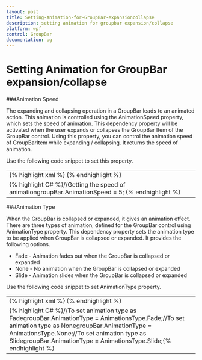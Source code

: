 ```yaml
---
layout: post
title: Setting-Animation-for-GroupBar-expansioncollapse
description: setting animation for groupbar expansion/collapse
platform: wpf
control: GroupBar
documentation: ug
---
```


# Setting Animation for GroupBar expansion/collapse

###Animation Speed

The expanding and collapsing operation in a GroupBar leads to an animated action. This animation is controlled using the AnimationSpeed property, which sets the speed of animation. This dependency property will be activated when the user expands or collapses the GroupBar Item of the GroupBar control. Using this property, you can control the animation speed of GroupBarItem while expanding / collapsing. It returns the speed of animation.

Use the following code snippet to set this property.



<table>
<tr>
<td>
{% highlight xml %}<!-- Adding GroupBar that have animation speed --><syncfusion:GroupBar Height="300" Width="230" Name="groupBar" AnimationSpeed="5" AnimationType="Fade">  <!-- Adding GroupBarItem -->  <syncfusion:GroupBarItem Name="groupBarItem1" HeaderImageSource="Label.gif" Header="General">    <!-- Adding content for GroupBar item using GroupView -->    <syncfusion:GroupView Name="groupView" IsListViewMode="True">      <syncfusion:GroupViewItem Text="List View"/>      <syncfusion:GroupViewItem Text="Show ContextMenu"/>      <syncfusion:GroupViewItem Text="Show ToolTip"/>    </syncfusion:GroupView>  </syncfusion:GroupBarItem>  <!-- Adding GroupBarItem -->  <syncfusion:GroupBarItem HeaderImageSource="Tasks.png" Name="groupBarItem2" Header="Visual Mode">    <!-- Adding content for GroupBar item using GroupView -->    <syncfusion:GroupView>      <syncfusion:GroupViewItem Text="Default"/>      <syncfusion:GroupViewItem Text="Multiple Expansion"/>      <syncfusion:GroupViewItem Text="StackMode"/>    </syncfusion:GroupView>  </syncfusion:GroupBarItem>  <!-- Adding GroupBarItem -->  <syncfusion:GroupBarItem HeaderImageSource="Notes.png" Name="groupBarItem3" Header="State Persistence">    <!-- Adding content for GroupBar item using GroupView -->    <syncfusion:GroupView>      <syncfusion:GroupViewItem Text="Save State"/>      <syncfusion:GroupViewItem Text="Load State"/>      <syncfusion:GroupViewItem Text="Reset State"/>    </syncfusion:GroupView>  </syncfusion:GroupBarItem></syncfusion:GroupBar>{% endhighlight %}</td></tr>
<tr>
<td>
{% highlight C# %}//Getting the speed of animationgroupBar.AnimationSpeed = 5; {% endhighlight %}  </td></tr>
</table>


###Animation Type

When the GroupBar is collapsed or expanded, it gives an animation effect. There are three types of animation, defined for the GroupBar control using AnimationType property. This dependency property sets the animation type to be applied when GroupBar is collapsed or expanded. It provides the following options.

* Fade - Animation fades out when the GroupBar is collapsed or expanded
* None - No animation when the GroupBar is collapsed or expanded
* Slide - Animation slides when the GroupBar is collapsed or expanded

Use the following code snippet to set AnimationType property.



<table>
<tr>
<td>
{% highlight xml %}<!-- Adding GroupBar that have AnimationType as Fade --><syncfusion:GroupBar Height="300" Width="230" AnimationType="Fade" Name="groupBar">  <!-- Adding GroupBarItem -->  <syncfusion:GroupBarItem Name="groupBarItem1" HeaderImageSource="Label.gif" Header="General">    <!-- Adding content for GroupBar item using GroupView -->    <syncfusion:GroupView>      <syncfusion:GroupViewItem Text="List View"/>      <syncfusion:GroupViewItem Text="Show ContextMenu"/>      <syncfusion:GroupViewItem Text="Show ToolTip"/>    </syncfusion:GroupView>  </syncfusion:GroupBarItem>  <!-- Adding GroupBarItem -->  <syncfusion:GroupBarItem HeaderImageSource="Tasks.png" Name="groupBarItem2" Header="Visual Mode">    <!-- Adding content for GroupBar item using GroupView -->    <syncfusion:GroupView>      <syncfusion:GroupViewItem Text="Default"/>      <syncfusion:GroupViewItem Text="Multiple Expansion"/>      <syncfusion:GroupViewItem Text="StackMode"/>    </syncfusion:GroupView>  </syncfusion:GroupBarItem>  <!-- Adding GroupBarItem -->  <syncfusion:GroupBarItem HeaderImageSource="Notes.png" Name="groupBarItem3" Header="State Persistence">    <!-- Adding content for GroupBar item using GroupView -->    <syncfusion:GroupView>      <syncfusion:GroupViewItem Text="Save State"/>      <syncfusion:GroupViewItem Text="Load State"/>      <syncfusion:GroupViewItem Text="Reset State"/>    </syncfusion:GroupView>  </syncfusion:GroupBarItem></syncfusion:GroupBar>{% endhighlight %}</td></tr>
<tr>
<td>
{% highlight C# %}//To set animation type as FadegroupBar.AnimationType = AnimationsType.Fade;//To set animation type as NonegroupBar.AnimationType = AnimationsType.None;//To set animation type as SlidegroupBar.AnimationType = AnimationsType.Slide;{% endhighlight %}</td></tr>
</table>


